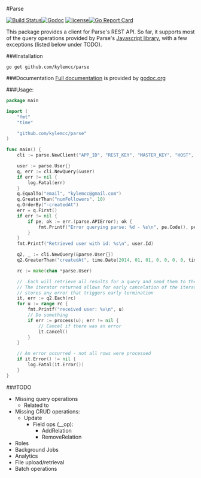 #Parse

[![Build Status](https://travis-ci.org/kylemcc/parse.svg?branch=master)](https://travis-ci.org/kylemcc/parse)[![Godoc](http://img.shields.io/badge/godoc-reference-blue.svg?style=flat)](https://godoc.org/github.com/kylemcc/parse) [![license](http://img.shields.io/badge/license-BSD-red.svg?style=flat)](https://raw.githubusercontent.com/kylemcc/parse/master/LICENSE)[![Go Report Card](https://goreportcard.com/badge/kylemcc/parse)](https://goreportcard.com/report/kylemcc/parse)

This package provides a client for Parse's REST API. So far, it supports most of the query operations
provided by Parse's [Javascript library](https://parse.com/docs/js/symbols/Parse.Query.html), with a
few exceptions (listed below under TODO).

###Installation

    go get github.com/kylemcc/parse

###Documentation
[Full documentation](http://godoc.org/github.com/kylemcc/parse) is provided by [godoc.org](http://godoc.org)

###Usage:
```go
package main

import (
	"fmt"
	"time"

	"github.com/kylemcc/parse"
)

func main() {
	cli := parse.NewClient("APP_ID", "REST_KEY", "MASTER_KEY", "HOST", "PATH") // master key is optional

	user := parse.User{}
	q, err := cli.NewQuery(&user)
	if err != nil {
		log.Fatal(err)
	}
	q.EqualTo("email", "kylemcc@gmail.com")
	q.GreaterThan("numFollowers", 10)
	q.OrderBy("-createdAt")
	err = q.First()
	if err != nil {
		if pe, ok := err.(parse.APIError); ok {
			fmt.Printf("Error querying parse: %d - %s\n", pe.Code(), pe.Message())
		}
	}
	fmt.Printf("Retrieved user with id: %s\n", user.Id)

	q2, _ := cli.NewQuery(&parse.User{})
	q2.GreaterThan("createdAt", time.Date(2014, 01, 01, 0, 0, 0, 0, time.UTC))

	rc := make(chan *parse.User)

	// .Each will retrieve all results for a query and send them to the provided channel
	// The iterator returned allows for early cancelation of the iteration process, and
	// stores any error that triggers early termination
	it, err := q2.Each(rc)
	for u := range rc {
		fmt.Printf("received user: %v\n", u)
		// Do something
		if err := process(u); err != nil {
			// Cancel if there was an error
			it.Cancel()
		}
	}

	// An error occurred - not all rows were processed
	if it.Error() != nil {
		log.Fatal(it.Error())
	}
}
```

###TODO
- Missing query operations
	- Related to
- Missing CRUD operations:
    - Update
		- Field ops (__op):
			- AddRelation
			- RemoveRelation
- Roles
- Background Jobs
- Analytics
- File upload/retrieval
- Batch operations
